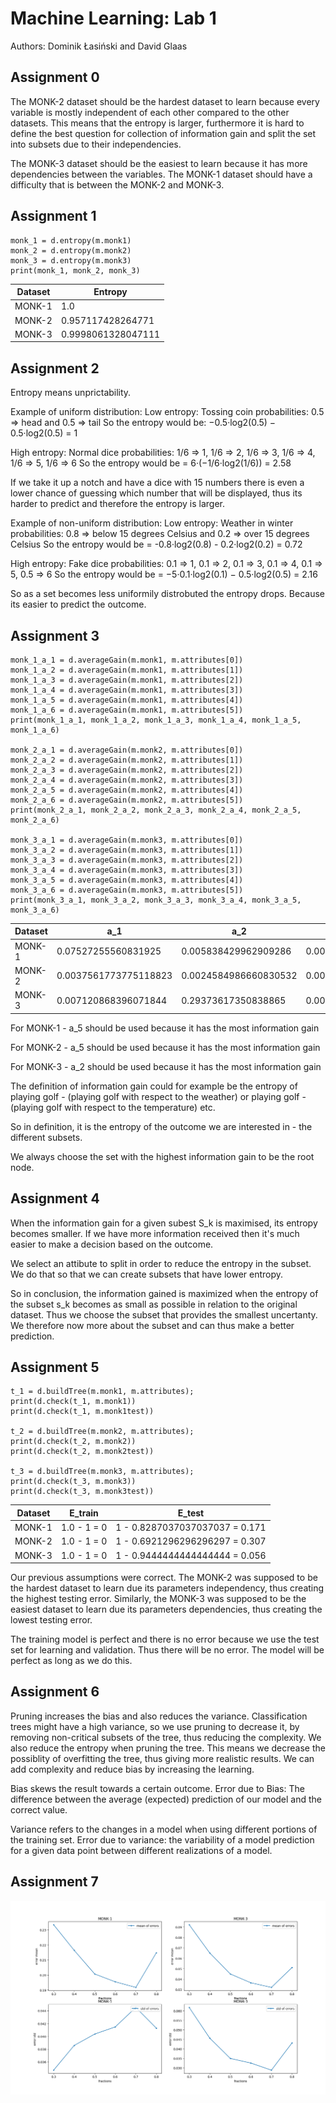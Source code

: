 # Machine Learning: Lab 1

Authors: Dominik Łasiński and David Glaas

## Assignment 0
The MONK-2 dataset should be the hardest dataset to learn because every variable 
is mostly independent of each other compared to the other datasets. This means that the entropy
is larger, furthermore it is hard to define the best question for collection of information gain and split
the set into subsets due to their independencies. 

The MONK-3 dataset should be the easiest to learn because it has more dependencies between the variables.
The MONK-1 dataset should have a difficulty that is between the MONK-2 and MONK-3.
## Assignment 1
```
monk_1 = d.entropy(m.monk1)
monk_2 = d.entropy(m.monk2)
monk_3 = d.entropy(m.monk3)
print(monk_1, monk_2, monk_3)
```

| Dataset | Entropy |
|---------|---------|
| MONK-1  |     1.0 |
| MONK-2  |      0.957117428264771   |
| MONK-3  |      0.9998061328047111   |

## Assignment 2
Entropy means unprictability.

Example of uniform distribution:
Low entropy:
Tossing coin probabilities: 0.5 => head and 0.5 => tail
So the entropy would be: −0.5·log2(0.5) − 0.5·log2(0.5) = 1

High entropy:
Normal dice probabilities: 1/6 => 1, 1/6 => 2, 1/6 => 3, 1/6 => 4, 1/6 => 5, 1/6 => 6
So the entropy would be = 6·(−1/6·log2(1/6)) = 2.58

If we take it up a notch and have a dice with 15 numbers there is even a lower chance of guessing which number
that will be displayed, thus its harder to predict and therefore the entropy is larger.

Example of non-uniform distribution:
Low entropy:
Weather in winter probabilities: 0.8 => below 15 degrees Celsius and 0.2 => over 15 degrees Celsius
So the entropy would be = -0.8·log2(0.8) - 0.2·log2(0.2) = 0.72

High entropy:
Fake dice probabilities: 0.1 => 1, 0.1 => 2, 0.1 => 3, 0.1 => 4, 0.1 => 5, 0.5 => 6
So the entropy would be = −5·0.1·log2(0.1) − 0.5·log2(0.5) = 2.16

So as a set becomes less uniformily distrobuted the entropy drops. Because its easier to predict the outcome.

## Assignment 3
```
monk_1_a_1 = d.averageGain(m.monk1, m.attributes[0])
monk_1_a_2 = d.averageGain(m.monk1, m.attributes[1])
monk_1_a_3 = d.averageGain(m.monk1, m.attributes[2])
monk_1_a_4 = d.averageGain(m.monk1, m.attributes[3])
monk_1_a_5 = d.averageGain(m.monk1, m.attributes[4])
monk_1_a_6 = d.averageGain(m.monk1, m.attributes[5])
print(monk_1_a_1, monk_1_a_2, monk_1_a_3, monk_1_a_4, monk_1_a_5, monk_1_a_6)

monk_2_a_1 = d.averageGain(m.monk2, m.attributes[0])
monk_2_a_2 = d.averageGain(m.monk2, m.attributes[1])
monk_2_a_3 = d.averageGain(m.monk2, m.attributes[2])
monk_2_a_4 = d.averageGain(m.monk2, m.attributes[3])
monk_2_a_5 = d.averageGain(m.monk2, m.attributes[4])
monk_2_a_6 = d.averageGain(m.monk2, m.attributes[5])
print(monk_2_a_1, monk_2_a_2, monk_2_a_3, monk_2_a_4, monk_2_a_5, monk_2_a_6)

monk_3_a_1 = d.averageGain(m.monk3, m.attributes[0])
monk_3_a_2 = d.averageGain(m.monk3, m.attributes[1])
monk_3_a_3 = d.averageGain(m.monk3, m.attributes[2])
monk_3_a_4 = d.averageGain(m.monk3, m.attributes[3])
monk_3_a_5 = d.averageGain(m.monk3, m.attributes[4])
monk_3_a_6 = d.averageGain(m.monk3, m.attributes[5])
print(monk_3_a_1, monk_3_a_2, monk_3_a_3, monk_3_a_4, monk_3_a_5, monk_3_a_6)
```

| Dataset | a_1 | a_2 | a_3 | a_4 | a_5 | a_6 |
|---------|-----|-----|-----|-----|-----|-----|
| MONK-1  |  0.07527255560831925   |  0.005838429962909286   |  0.00470756661729721   |  0.02631169650768228   |   0.28703074971578435  |  0.0007578557158638421   |
| MONK-2  |  0.0037561773775118823   |  0.0024584986660830532   |  0.0010561477158920196   |   0.015664247292643818  |   0.01727717693791797  |  0.006247622236881467   |
| MONK-3  |  0.007120868396071844   |   0.29373617350838865  |  0.0008311140445336207   |  0.002891817288654397   |  0.25591172461972755   |   0.007077026074097326  |

For MONK-1 - a_5 should be used because it has the most information gain

For MONK-2 - a_5 should be used because it has the most information gain

For MONK-3 - a_2 should be used because it has the most information gain

The definition of information gain could for example be the 
entropy of playing golf - (playing golf with respect to the weather)
or  playing golf - (playing golf with respect to the temperature) etc.

So in definition, it is the entropy of the outcome we are 
interested in - the different subsets.

We always choose the set with the highest information gain to be the root node.
## Assignment 4
When the information gain for a given subest S_k is maximised, 
its entropy becomes smaller. 
If we have more information received then it's much 
easier to make a decision based on the outcome.

We select an attibute to split in order to reduce the entropy in the subset. We do that so that we can create subsets that have lower entropy. 


So in conclusion, the information gained is maximized when the entropy of the subset s_k
becomes as small as possible in relation to the original dataset. Thus we choose the 
subset that provides the smallest uncertanty. We therefore now more about the subset and can
thus make a better prediction.

## Assignment 5
```
t_1 = d.buildTree(m.monk1, m.attributes);
print(d.check(t_1, m.monk1))
print(d.check(t_1, m.monk1test))

t_2 = d.buildTree(m.monk2, m.attributes);
print(d.check(t_2, m.monk2))
print(d.check(t_2, m.monk2test))

t_3 = d.buildTree(m.monk3, m.attributes);
print(d.check(t_3, m.monk3))
print(d.check(t_3, m.monk3test))
```

| Dataset | E_train | E_test |
|---------|---------|--------|
| MONK-1  |   1.0 - 1 = 0      |  1 - 0.8287037037037037 = 0.171     |
| MONK-2  |   1.0 - 1 = 0    |    1 - 0.6921296296296297 = 0.307   |
| MONK-3  |   1.0 - 1 = 0     |   1 - 0.9444444444444444 = 0.056    |

Our previous assumptions were correct. The MONK-2 was supposed to be the hardest dataset to learn due its parameters independency, thus creating the highest testing error.
Similarly, the MONK-3 was supposed to be the easiest dataset to learn due its parameters dependencies, thus creating the lowest testing error.

The training model is perfect and there is no error because we use the test set 
for learning and validation.
Thus there will be no error. The model will be perfect as long as we do this.

## Assignment 6

Pruning increases the bias and also reduces the variance.
Classification trees might have a high variance, so we use pruning to decrease it,
by removing non-critical subsets of the tree, thus reducing the complexity. 
We also reduce the entropy when pruning the tree. 
This means we decrease the possiblity of overfitting the tree, 
thus giving more realistic results. We can add complexity and reduce bias by increasing the
learning. 

Bias skews the result towards a certain outcome. 
Error due to Bias: The difference between the average (expected) prediction of
our model and the correct value.

Variance refers to the changes in a model when using different portions of the training set.
Error due to variance: the variability of a model prediction for a given data point 
between different realizations of a model.
## Assignment 7
<img src="/trees/task_7.png"/>
